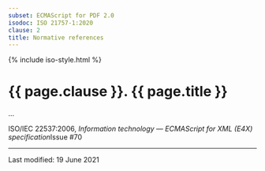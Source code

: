 ```yaml
---
subset: ECMAScript for PDF 2.0
isodoc: ISO 21757-1:2020
clause: 2
title: Normative references
---
```


{% include iso-style.html %}
<div class="isostyle">


<h1>{{ page.clause }}. {{ page.title }}</h1>

<p>...</p>

<p>
<span class="deleted-text">ISO/IEC 22537:2006, <i>Information technology — ECMAScript for XML (E4X) specification</i><span class="deleted-tooltiptext">Issue #70</span></span>
</p>

</div>

<hr>
<p class="footnote">Last modified: 19 June 2021</p>
